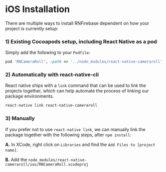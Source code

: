 # iOS Installation

There are multiple ways to install RNFirebase dependent on how your project is currently setup:

### 1) Existing Cocoapods setup, including React Native as a pod
Simply add the following to your `Podfile`:

```ruby
pod 'RNCameraRoll', :path => '../node_modules/react-native-cameraroll'
```

### 2) Automatically with react-native-cli
React native ships with a `link` command that can be used to link the projects together, which can help automate the process of linking our package environments.

```bash
react-native link react-native-cameraroll
```

### 3) Manually

If you prefer not to use `react-native link`, we can manually link the package together with the following steps, after `npm install`:

**A.** In XCode, right click on `Libraries` and find the `Add Files to [project name]`.

**B.** Add the `node_modules/react-native-cameraroll/ios/RNCameraRoll.xcodeproj`
